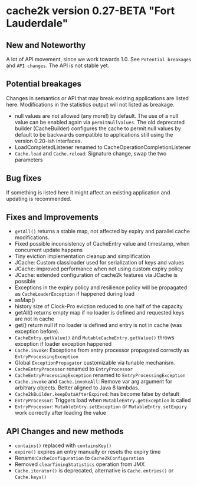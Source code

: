 # cache2k version 0.27-BETA "Fort Lauderdale"

## New and Noteworthy

A lot of API movement, since we work towards 1.0. See `Potential breakages` and `API changes`.
The API is not stable yet.

## Potential breakages

Changes in semantics or API that may break existing applications are listed here. 
Modifications in the statistics output will not listed as breakage.

 - null values are not allowed (any more!) by default. The use of a null value can be enabled again via
   `permitNullValues`. The old deprecated builder (CacheBuilder) configures the cache to
   permit null values by default to be backwards compatible to applications still using the version
   0.20-ish interfaces.
 - LoadCompletedListener renamed to CacheOperationCompletionListener
 - `Cache.load` and `Cache.reload`: Signature change, swap the two parameters

## Bug fixes

If something is listed here it might affect an existing application and updating is recommended.

## Fixes and Improvements

 - `getAll()` returns a stable map, not affected by expiry and parallel cache modifications.
 - Fixed possible inconsistency of CacheEntry value and timestamp, when concurrent update happens
 - Tiny eviction implementation cleanup and simplification
 - JCache: Custom classloader used for serialization of keys and values
 - JCache: improved performance when not using custom expiry policy
 - JCache: extended configuration of cache2k features via JCache is possible
 - Exceptions in the expiry policy and resilience policy will be propagated as `CacheLoaderException` 
   if happened during load 
 - asMap()
 - history size of Clock-Pro eviction reduced to one half of the capacity
 - getAll() returns empty map if no loader is defined and requested keys are not in cache
 - get() return null if no loader is defined and entry is not in cache (was exception before).
 - `CacheEntry.getValue()` and `MutableCacheEntry.getValue()` throws exception if loader exception happened
 - `Cache.invoke`: Exceptions from entry processor propagated correctly as `EntryProcessingException`
 - Global `ExceptionPropagator` customizable via tunable mechanism.
 - `CacheEntryProcessor` renamed to `EntryProcessor`
 - `CacheEntryProcessingException` renamed to `EntryProcessingException`
 - `Cache.invoke` and `Cache.invokeAll`: Remove var arg argument for arbitrary objects. 
   Better aligned to Java 8 lambdas.
 - `Cache2kBuilder.keepDataAfterExpired`: has become false by default
 - `EntryProcessor`: Triggers load when `MutableEntry.getException` is called
 - `EntryProcessor`: `MutableEntry.setException` or `MutableEntry.setExpiry` work correctly after loading the value
 
## API Changes and new methods

 - `contains()` replaced with `containsKey()`
 - `expire()` expires an entry manually or resets the expiry time
 - Rename:`CacheConfiguration` to `Cache2kConfiguration`
 - Removed `clearTimingStatistics` operation from JMX
 - `Cache.iterator()` is deprecated, alternative is `Cache.entries()` or `Cache.keys()` 
